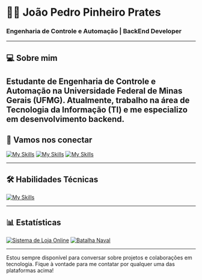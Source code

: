 # 👨‍💻 João Pedro Pinheiro Prates

### Engenharia de Controle e Automação | BackEnd Developer 

---

## 💻 Sobre mim

Estudante de **Engenharia de Controle e Automação** na **Universidade Federal de Minas Gerais (UFMG)**. Atualmente, trabalho na área de **Tecnologia da Informação (TI)** e me especializo em **desenvolvimento backend**.
---

## 🔗 Vamos nos conectar

[![My Skills](https://skillicons.dev/icons?i=github)](https://github.com/JpPrates21)
[![My Skills](https://skillicons.dev/icons?i=gmail)](jpprates2016@gmail.com)
[![My Skills](https://skillicons.dev/icons?i=linkedin)](https://www.linkedin.com/in/joão-pedro-prates-9563051ab/)

---

## 🛠 Habilidades Técnicas
[![My Skills](https://skillicons.dev/icons?i=js,html,css,react,python,c,cpp)](https://skillicons.dev)

---

## 📊 Estatísticas

[![Sistema de Loja Online](https://github-readme-stats.vercel.app/api/pin/?username=JpPrates21&repo=SistemaDeLojaOnline&bg_color=0D1117&border_color=A020F0&show_icons=true&icon_color=FFFFFF&title_color=A020F0&text_color=FFF)](https://github.com/JpPrates21/SistemaDeLojaOnline)
[![Batalha Naval](https://github-readme-stats.vercel.app/api/pin/?username=JpPrates21&repo=BatalhaNaval&bg_color=0D1117&border_color=A020F0&show_icons=true&icon_color=FFFFFF&title_color=A020F0&text_color=FFF)](https://github.com/JpPrates21/BatalhaNaval)

---

Estou sempre disponível para conversar sobre projetos e colaborações em tecnologia. Fique à vontade para me contatar por qualquer uma das plataformas acima!
